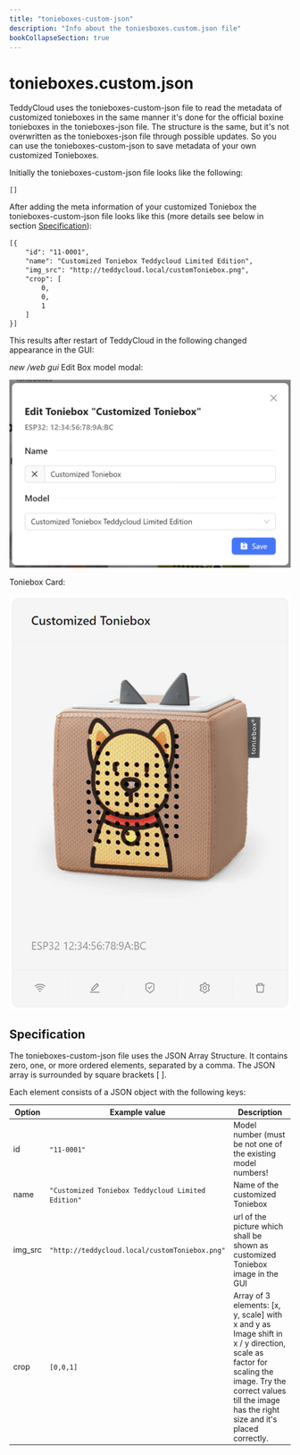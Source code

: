 ```yaml
---
title: "tonieboxes-custom-json"
description: "Info about the toniesboxes.custom.json file"
bookCollapseSection: true
---
```

# tonieboxes.custom.json
TeddyCloud uses the tonieboxes-custom-json file to read the metadata of customized tonieboxes in the same manner it's done for the official boxine tonieboxes in the tonieboxes-json file. The structure is the same, but it's not overwritten as the tonieboxes-json file through possible updates. So you can use the tonieboxes-custom-json to save metadata of your own customized Tonieboxes.

Initially the tonieboxes-custom-json file looks like the following:

```
[]
```

After adding the meta information of your customized Toniebox the tonieboxes-custom-json file looks like this (more details see below in section [Specification](#specification)):

```
[{
    "id": "11-0001",
    "name": "Customized Toniebox Teddycloud Limited Edition",
    "img_src": "http://teddycloud.local/customToniebox.png",
    "crop": [
        0,
        0,
        1
    ]
}]
```

This results after restart of TeddyCloud in the following changed appearance in the GUI:

_new /web gui_
Edit Box model modal:

![New GUI Toniebox Modal](/img/tonieboxes-custom-json-file-editModel.png)

Toniebox Card:

![New GUI Toniebox Cards](/img/tonieboxes-custom-json-file-customizeTonieboxCard.png)


## Specification

The tonieboxes-custom-json file uses the JSON Array Structure.  It contains zero, one, or more ordered elements, separated by a comma. The JSON array is surrounded by square brackets [ ].

Each element consists of a JSON object with the following keys:


| Option  | Example value                                      | Description                                                                                                                                                                                                   |
|---------|----------------------------------------------------|---------------------------------------------------------------------------------------------------------------------------------------------------------------------------------------------------------------|
| id      | `"11-0001"`                                        | Model number (must be not one of the existing model numbers!                                                                                                                                                  |
| name    | `"Customized Toniebox Teddycloud Limited Edition"` | Name of the customized Toniebox                                                                                                                                                                               |
| img_src | `"http://teddycloud.local/customToniebox.png"`     | url of the picture which shall be shown as customized Toniebox image in the GUI                                                                                                                               |
| crop    | `[0,0,1]`                                          | Array of 3 elements: [x, y, scale] with x and y as Image shift in x / y direction, scale as factor for scaling the image. Try the correct values till the image has the right size and it's placed correctly. |
